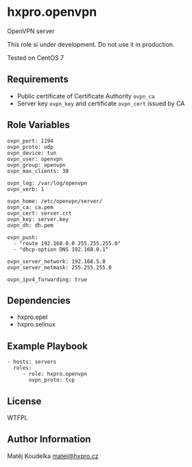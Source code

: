 hxpro.openvpn
=============

OpenVPN server

This role si under development. Do not use it in production.

Tested on CentOS 7

Requirements
------------

  - Public certificate of Certificate Authority `ovpn_ca`
  - Server key `ovpn_key` and certificate `ovpn_cert` issued by CA

Role Variables
--------------

    ovpn_port: 1194
    ovpn_proto: udp
    ovpn_device: tun
    ovpn_user: openvpn
    ovpn_group: openvpn
    ovpn_max_clients: 30
    
    ovpn_log: /var/log/openvpn
    ovpn_verb: 1
    
    ovpn_home: /etc/openvpn/server/
    ovpn_ca: ca.pem
    ovpn_cert: server.crt
    ovpn_key: server.key
    ovpn_dh: dh.pem

    ovpn_push:
      - "route 192.168.0.0 255.255.255.0"
      - "dhcp-option DNS 192.168.0.1"
    
    ovpn_server_network: 192.168.5.0
    ovpn_server_netmask: 255.255.255.0
    
    ovpn_ipv4_forwarding: true

Dependencies
------------

  - hxpro.epel
  - hxpro.selinux

Example Playbook
----------------

    - hosts: servers
      roles:
         - role: hxpro.openvpn
           ovpn_proto: tcp

License
-------

WTFPL

Author Information
------------------

Matěj Koudelka <matej@hxpro.cz>
